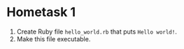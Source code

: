 # Hometask 1

1. Create Ruby file `hello_world.rb` that puts `Hello world!`.
2. Make this file executable.